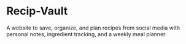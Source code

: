 # Recip-Vault
A website to save, organize, and plan recipes from social media with personal notes, ingredient tracking, and a weekly meal planner.
